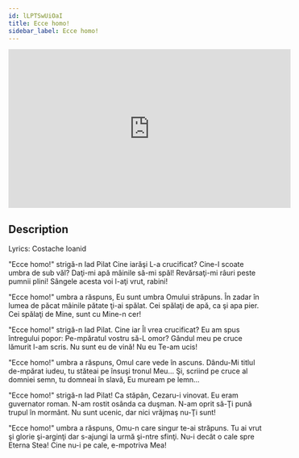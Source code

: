 ```yaml
---
id: lLPTSwUiOaI
title: Ecce homo!
sidebar_label: Ecce homo!
---
```


<iframe
  width="560"
  height="315"
  src="https://www.youtube.com/embed/lLPTSwUiOaI"
  title="YouTube video player"
  frameborder="0"
  allow="accelerometer; autoplay; clipboard-write; encrypted-media; gyroscope; picture-in-picture; web-share"
  referrerpolicy="strict-origin-when-cross-origin"
  allowfullscreen
></iframe>

## Description

Lyrics: Costache Ioanid

"Ecce homo!" strigă-n Iad Pilat
Cine iarăşi L-a crucificat?
Cine-I scoate umbra de sub văl?
Daţi-mi apă mâinile să-mi spăl!
Revărsaţi-mi râuri peste pumnii plini!
Sângele acesta voi l-aţi vrut, rabini!

"Ecce homo!" umbra a răspuns,
Eu sunt umbra Omului străpuns.
În zadar în lumea de păcat
mâinile pătate ţi-ai spălat.
Cei spălaţi de apă, ca şi apa pier.
Cei spălaţi de Mine, sunt cu Mine-n cer!


"Ecce homo!" strigă-n Iad Pilat.
Cine iar Îl vrea crucificat?
Eu am spus întregului popor:
Pe-mpăratul vostru să-L omor?
Gândul meu pe cruce lămurit l-am scris.
Nu sunt eu de vină! Nu eu Te-am ucis!

"Ecce homo!" umbra a răspuns,
Omul care vede în ascuns.
Dându-Mi titlul de-mpărat iudeu,
tu stăteai pe însuşi tronul Meu...
Şi, scriind pe cruce al domniei semn,
tu domneai în slavă, Eu muream pe lemn...


"Ecce homo!" strigă-n Iad Pilat!
Ca stăpân, Cezaru-i vinovat.
Eu eram guvernator roman.
N-am rostit osânda ca duşman.
N-am oprit să-Ţi pună trupul în mormânt.
Nu sunt ucenic, dar nici vrăjmaş nu-Ţi sunt!

"Ecce homo!" umbra a răspuns,
Omu-n care singur te-ai străpuns.
Tu ai vrut şi glorie şi-arginţi
dar s-ajungi la urmă şi-ntre sfinţi.
Nu-i decât o cale spre Eterna Stea!
Cine nu-i pe cale, e-mpotriva Mea!
